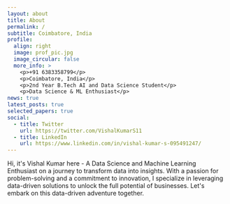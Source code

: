 ```yaml
---
layout: about
title: About
permalink: /
subtitle: Coimbatore, India
profile:
  align: right
  image: prof_pic.jpg
  image_circular: false
  more_info: >
    <p>+91 6383358799</p>
    <p>Coimbatore, India</p>
    <p>2nd Year B.Tech AI and Data Science Student</p>
    <p>Data Science & ML Enthusiast</p>
news: true
latest_posts: true
selected_papers: true
social:
  - title: Twitter
    url: https://twitter.com/VishalKumarS11
  - title: LinkedIn
    url: https://www.linkedin.com/in/vishal-kumar-s-095491247/
---
```


Hi, it's Vishal Kumar here - A Data Science and Machine Learning Enthusiast on a journey to transform data into insights. With a passion for problem-solving and a commitment to innovation, I specialize in leveraging data-driven solutions to unlock the full potential of businesses. Let's embark on this data-driven adventure together.





